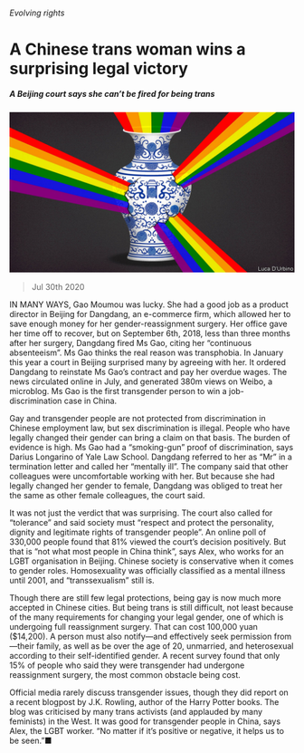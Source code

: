 ###### Evolving rights

# A Chinese trans woman wins a surprising legal victory 

##### A Beijing court says she can’t be fired for being trans 

![image](images/20200801_CND001_0.jpg) 

> Jul 30th 2020 

IN MANY WAYS, Gao Moumou was lucky. She had a good job as a product director in Beijing for Dangdang, an e-commerce firm, which allowed her to save enough money for her gender-reassignment surgery. Her office gave her time off to recover, but on September 6th, 2018, less than three months after her surgery, Dangdang fired Ms Gao, citing her “continuous absenteeism”. Ms Gao thinks the real reason was transphobia. In January this year a court in Beijing surprised many by agreeing with her. It ordered Dangdang to reinstate Ms Gao’s contract and pay her overdue wages. The news circulated online in July, and generated 380m views on Weibo, a microblog. Ms Gao is the first transgender person to win a job-discrimination case in China.

Gay and transgender people are not protected from discrimination in Chinese employment law, but sex discrimination is illegal. People who have legally changed their gender can bring a claim on that basis. The burden of evidence is high. Ms Gao had a “smoking-gun” proof of discrimination, says Darius Longarino of Yale Law School. Dangdang referred to her as “Mr” in a termination letter and called her “mentally ill”. The company said that other colleagues were uncomfortable working with her. But because she had legally changed her gender to female, Dangdang was obliged to treat her the same as other female colleagues, the court said.


It was not just the verdict that was surprising. The court also called for “tolerance” and said society must “respect and protect the personality, dignity and legitimate rights of transgender people”. An online poll of 330,000 people found that 81% viewed the court’s decision positively. But that is “not what most people in China think”, says Alex, who works for an LGBT organisation in Beijing. Chinese society is conservative when it comes to gender roles. Homosexuality was officially classified as a mental illness until 2001, and “transsexualism” still is.

Though there are still few legal protections, being gay is now much more accepted in Chinese cities. But being trans is still difficult, not least because of the many requirements for changing your legal gender, one of which is undergoing full reassignment surgery. That can cost 100,000 yuan ($14,200). A person must also notify—and effectively seek permission from—their family, as well as be over the age of 20, unmarried, and heterosexual according to their self-identified gender. A recent survey found that only 15% of people who said they were transgender had undergone reassignment surgery, the most common obstacle being cost.

Official media rarely discuss transgender issues, though they did report on a recent blogpost by J.K. Rowling, author of the Harry Potter books. The blog was criticised by many trans activists (and applauded by many feminists) in the West. It was good for transgender people in China, says Alex, the LGBT worker. “No matter if it’s positive or negative, it helps us to be seen.”■


